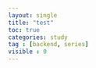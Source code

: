 ```yaml
---
layout: single
title: "test"
toc: true
categories: study
tag : [backend, series]
visible : 0 
---
```


